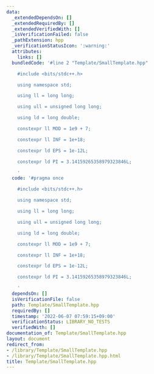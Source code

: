 ```yaml
---
data:
  _extendedDependsOn: []
  _extendedRequiredBy: []
  _extendedVerifiedWith: []
  _isVerificationFailed: false
  _pathExtension: hpp
  _verificationStatusIcon: ':warning:'
  attributes:
    links: []
  bundledCode: '#line 2 "Template/SmallTemplate.hpp"

    #include <bits/stdc++.h>

    using namespace std;

    using ll = long long;

    using ull = unsigned long long;

    using ld = long double;

    constexpr ll MOD = 1e9 + 7;

    constexpr ll INF = 1e+18;

    constexpr ld EPS = 1e-12L;

    constexpr ld PI = 3.14159265358979323846L;

    '
  code: '#pragma once

    #include <bits/stdc++.h>

    using namespace std;

    using ll = long long;

    using ull = unsigned long long;

    using ld = long double;

    constexpr ll MOD = 1e9 + 7;

    constexpr ll INF = 1e+18;

    constexpr ld EPS = 1e-12L;

    constexpr ld PI = 3.14159265358979323846L;

    '
  dependsOn: []
  isVerificationFile: false
  path: Template/SmallTemplate.hpp
  requiredBy: []
  timestamp: '2022-06-07 07:59:15+09:00'
  verificationStatus: LIBRARY_NO_TESTS
  verifiedWith: []
documentation_of: Template/SmallTemplate.hpp
layout: document
redirect_from:
- /library/Template/SmallTemplate.hpp
- /library/Template/SmallTemplate.hpp.html
title: Template/SmallTemplate.hpp
---
```


